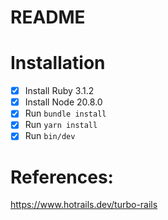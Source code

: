 # README
# Installation
- [x] Install Ruby 3.1.2
- [x] Install Node 20.8.0
- [x] Run `bundle install`
- [x] Run `yarn install`
- [x] Run `bin/dev`
# References:

https://www.hotrails.dev/turbo-rails

